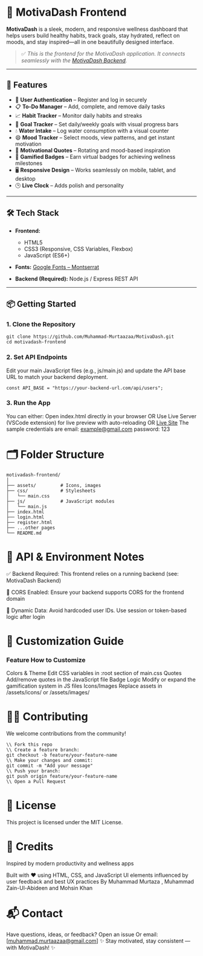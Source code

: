 # 🎯 MotivaDash Frontend

**MotivaDash** is a sleek, modern, and responsive wellness dashboard that helps users build healthy habits, track goals, stay hydrated, reflect on moods, and stay inspired—all in one beautifully designed interface.

> ✅ *This is the frontend for the MotivaDash application. It connects seamlessly with the [MotivaDash Backend](https://github.com/Muhammad-Murtaazaa/wellnessapp-backend.git).*

---

## 🚀 Features

- 🔐 **User Authentication** – Register and log in securely  
- 📋 **To-Do Manager** – Add, complete, and remove daily tasks  
- 📈 **Habit Tracker** – Monitor daily habits and streaks  
- 🎯 **Goal Tracker** – Set daily/weekly goals with visual progress bars  
- 💧 **Water Intake** – Log water consumption with a visual counter  
- 😄 **Mood Tracker** – Select moods, view patterns, and get instant motivation  
- 🧠 **Motivational Quotes** – Rotating and mood-based inspiration  
- 🏅 **Gamified Badges** – Earn virtual badges for achieving wellness milestones  
- 🖥️ **Responsive Design** – Works seamlessly on mobile, tablet, and desktop  
- 🕒 **Live Clock** – Adds polish and personality  

---

## 🛠️ Tech Stack

- **Frontend:**  
  - HTML5  
  - CSS3 (Responsive, CSS Variables, Flexbox)  
  - JavaScript (ES6+)

- **Fonts:** [Google Fonts – Montserrat](https://fonts.google.com/specimen/Montserrat)  
- **Backend (Required):** Node.js / Express REST API

---

## 📦 Getting Started

### 1. Clone the Repository

```
git clone https://github.com/Muhammad-Murtaazaa/MotivaDash.git
cd motivadash-frontend
```
### 2. Set API Endpoints
Edit your main JavaScript files (e.g., js/main.js) and update the API base URL to match your backend deployment.
```
const API_BASE = "https://your-backend-url.com/api/users";
```
### 3. Run the App
You can either:
Open index.html directly in your browser
OR
Use Live Server (VSCode extension) for live preview with auto-reloading
OR
[Live Site](https://muhammad-murtaazaa.github.io/MotivaDash/login.html)
The sample credentials are 
email: example@gmail.com
password: 123

# 🗂️ Folder Structure
```
motivadash-frontend/
│
├── assets/         # Icons, images
├── css/            # Stylesheets
│   └── main.css
├── js/             # JavaScript modules
│   └── main.js
├── index.html
├── login.html
├── register.html
├── ...other pages
└── README.md
```
# 🔑 API & Environment Notes
✅ Backend Required: This frontend relies on a running backend (see: MotivaDash Backend)

🔁 CORS Enabled: Ensure your backend supports CORS for the frontend domain

🧠 Dynamic Data: Avoid hardcoded user IDs. Use session or token-based logic after login

# 🎨 Customization Guide
### Feature	How to Customize
Colors & Theme	Edit CSS variables in :root section of main.css
Quotes	Add/remove quotes in the JavaScript file
Badge Logic	Modify or expand the gamification system in JS files
Icons/Images	Replace assets in /assets/icons/ or /assets/images/

# 🧑‍💻 Contributing
We welcome contributions from the community!
```
\\ Fork this repo
\\ Create a feature branch:
git checkout -b feature/your-feature-name
\\ Make your changes and commit:
git commit -m "Add your message"
\\ Push your branch:
git push origin feature/your-feature-name
\\ Open a Pull Request
```
# 📄 License
This project is licensed under the MIT License.

# 🙌 Credits
Inspired by modern productivity and wellness apps

Built with ❤️ using HTML, CSS, and JavaScript
UI elements influenced by user feedback and best UX practices
By Muhammad Murtaza , Muhammad Zain-Ul-Abideen and Mohsin Khan

# 📬 Contact
Have questions, ideas, or feedback?
Open an issue
Or email: [muhammad.murtaazaa@gmail.com]
✨ Stay motivated, stay consistent — with MotivaDash! ✨
